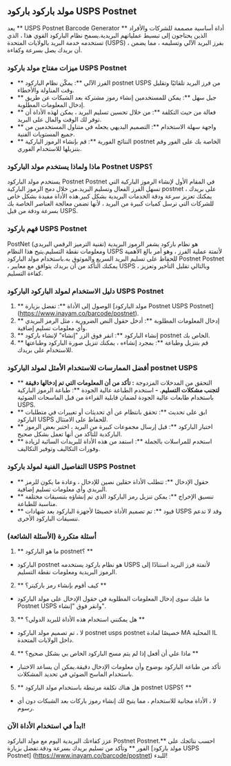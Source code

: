 ## مولد باركود باركود USPS Postnet

يعد ** USPS Postnet Barcode Generator ** أداة أساسية مصممة للشركات والأفراد الذين يحتاجون إلى تبسيط عملياتهم البريدية.يسمح نظام الباركود القوي هذا ، الذي تستخدمه خدمة البريد بالولايات المتحدة (USPS) ، بفرز البريد الآلي وتسليمه ، مما يضمن أن بريدك يصل بسرعة وكفاءة.

### ميزات مفتاح مولد باركود USPS Postnet

- ** الفرز الآلي **: يمكّن نظام الباركود postnet USPS من فرز البريد تلقائيًا وتقليل وقت المناولة والأخطاء.
- ** جيل سهل **: يمكن للمستخدمين إنشاء رموز مشتركة بعد الشبكات عن طريق إدخال المعلومات المطلوبة.
- ** فعالة من حيث التكلفة **: من خلال تحسين تسليم البريد ، يمكن لهذه الأداة أن توفر لك الوقت والمال على البريد.
- ** واجهة سهلة الاستخدام **: التصميم البديهي يجعله في متناول المستخدمين من جميع المستويات الفنية.
- ** النتائج الفورية **: قم بإنشاء الرموز الباركية postnet الخاصة بك على الفور وقم بتنزيلها للاستخدام الفوري.

### ماذا ولماذا يستخدم مولد الباركود Postnet USPS؟

يستخدم مولد الباركود Postnet Postnet في المقام الأول لإنشاء الرموز الباركية التي تسهل الفرز الفعال وتسليم البريد.من خلال دمج الرموز الباركية postnet على بريدك ، يمكنك تعزيز سرعة ودقة الخدمات البريدية بشكل كبير.هذه الأداة مفيدة بشكل خاص للشركات التي ترسل كميات كبيرة من البريد ، لأنها تضمن معالجة العناصر الخاصة بك بسرعة ودقة من قبل USPS.

### فهم باركود USPS Postnet

PostNet (تقنية الترميز الرقمي البريدي) هو نظام باركود يشفر الرموز البريدية ومعلومات نقطة التسليم.يتيح هذا النظام USPS لأتمتة عملية الفرز ، وهو أمر بالغ الأهمية للحفاظ على تسليم البريد السريع والموثوق به.باستخدام مولد الباركود Postnet Postnet ، يمكنك التأكد من أن بريدك يتوافق مع معايير USPS ، وبالتالي تقليل التأخير وتعزيز كفاءة التسليم.

### دليل الاستخدام لمولد الباركود الباركود USPS Postnet

1. ** الوصول إلى الأداة **: تفضل بزيارة [مولد الباركود Postnet USPS Postnet] (https://www.inayam.co/barcode/postnet).
2. ** إدخال المعلومات المطلوبة **: أدخل حقول النص الضرورية ، مثل الرمز البريدي وأي معلومات تسليم إضافية.
3. ** إنشاء الباركود **: انقر فوق الزر "إنشاء" لإنشاء باركود postnet الخاص بك.
4. ** قم بتنزيل وطباعة **: بمجرد إنشاءه ، يمكنك تنزيل صورة الباركود وطباعتها للاستخدام على بريدك.

### أفضل الممارسات للاستخدام الأمثل لمولد الباركود postnet USPS

- ** التحقق من المدخلات المزدوجة **: تأكد من أن المعلومات التي تم إدخالها دقيقة لتجنب مشكلات التسليم.
-** استخدم الطباعة عالية الجودة **: طباعة الرموز الباركية باستخدام طابعات عالية الجودة لضمان قابلية القراءة من قبل الماسحات الضوئية USPS.
- ** ابق على تحديث **: تحقق بانتظام عن أي تحديثات أو تغييرات في متطلبات الباركود USPS للحفاظ على الامتثال.
- ** اختبار الباركود **: قبل إرسال مجموعات كبيرة من البريد ، اختبر بعض الرموز الباركدية للتأكد من أنها تعمل بشكل صحيح.
- ** استخدم للمراسلات بالجملة **: استفد من هذه الأداة للبريدات السائبة لزيادة وفورات التكاليف وتوفير التكاليف.

### التفاصيل الفنية لمولد باركود USPS Postnet

- ** حقول الإدخال **: تتطلب الأداة حقلين نصين للإدخال ، وعادة ما يكون للرمز البريدي وأي معلومات تسليم إضافية.
- ** تنسيق الإخراج **: يمكن تنزيل رمز الباركود الذي تم إنشاؤه بتنسيقات مختلفة مناسبة للطباعة.
- ** قيود **: تم تصميم الأداة خصيصًا لأجهزة الباركود بعد شهادات USPS وقد لا تدعم تنسيقات الباركود الأخرى.

### أسئلة متكررة (الأسئلة الشائعة)

1. ** ما هو الباركود postnet؟ **
- الباركود postnet هو نظام باركود يستخدمه USPS لأتمتة فرز البريد استنادًا إلى الرموز البريدية ومعلومات نقطة التسليم.

2. ** كيف أقوم بإنشاء رمز باركيتر؟ **
- ما عليك سوى إدخال المعلومات المطلوبة في حقول الإدخال على مولد الباركود Postnet USPS وانقر فوق "إنشاء".

3. ** هل يمكنني استخدام هذه الأداة للبريد الدولي؟ **
- لا ، تم تصميم مولد الباركود postnet usps postnet خصيصًا لمادة MA المحلية IL داخل الولايات المتحدة.

4. ** ماذا علي أن أفعل إذا لم يتم مسح الباركود الخاص بي بشكل صحيح؟ **
- تأكد من طباعة الباركود بوضوح وأن معلومات الإدخال دقيقة.يمكن أن يساعد الاختبار باستخدام الماسح الضوئي في تحديد المشكلات.

5. ** هل هناك تكلفة مرتبطة باستخدام مولد الباركود postnet USPS؟ **
- لا ، الأداة مجانية للاستخدام ، مما يتيح لك إنشاء رموز باركات بعد الشبكات دون أي رسوم.

### ابدأ في استخدام الأداة الآن!

عزز كفاءتك البريدية اليوم مع مولد الباركود Postnet Postnet.** احسب نتائجك على الفور ** وتأكد من تسليم بريدك بسرعة ودقة.تفضل بزيارة [مولد باركود USPS Postnet] (https://www.inayam.co/barcode/postnet) للبدء!